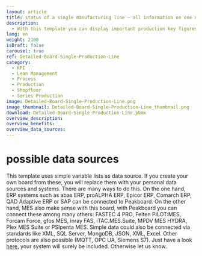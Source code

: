 ```yaml
---
layout: article
title: status of a single manufacturing line – all information on one dashboard
description: 
  - With this template you can display important production key figures of a single production line in an easy to understand way. Easily display relevant metrics about your machines on screens and have production and control data as well as key figures like KPIs directly in view! Real-time data provides more transparency in your production, shortens production downtimes and helps you to maximize your production volume. Download now and get started!
lang: en
weight: 2100
isDraft: false
carousel: true
ref: Detailed-Board-Single-Production-Line
category:
  - KPI
  - Lean Management
  - Process
  - Production
  - Shopfloor
  - Series Production
image: Detailed-Board-Single-Production-Line.png
image_thumbnail: Detailed-Board-Single-Production-Line_thumbnail.png
download: Detailed-Board-Single-Production-Line.pbmx
overview_description:
overview_benefits:
overview_data_sources:
---
```

# possible data sources

This template uses simple variable lists as data source. If you create your own board from these, you will replace them with your personal data sources and systems. There are many ways to do this. On the one hand, ERP systems such as abas ERP, proALPHA ERP, Epicor ERP, Comarch ERP, QAD Adaptive ERP or SAP can be connected to Peakboard. On the other hand, MES also make sense with this board, with Peakboard you can connect these among many others: FASTEC 4 PRO, Felten PILOT:MES, Forcam Force, gfos.MES, inray FAS, iTAC.MES.Suite, MPDV MES HYDRA, Plex MES Suite or PSIpenta MES. Simple data could also be connected via standards like XML, SQL Server, MongoDB, JSON, XML, Excel. Other protocols are also possible (MQTT, OPC UA, Siemens S7). Just have a look [here](https://peakboard.com/en/interfaces/), your system will surely be included. Otherwise let us know.